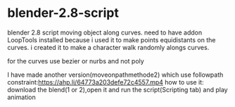 # blender-2.8-script
blender 2.8 script moving object along curves.
need to have addon LoopTools installed because i used it to make points equidistants on the curves.
i created it to make a character walk randomly alongs curves.

for the curves use bezier or nurbs and not poly

I have made another version(moveonpathmethode2) which use followpath constraint:https://ahp.li/64773a203defe72c4557.mp4
how to use it:
download the blend(1 or 2),open it  and run the script(Scripting tab) and play animation
